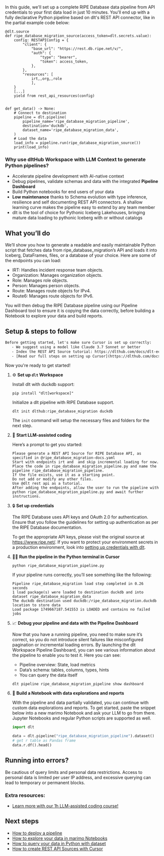 In this guide, we'll set up a complete RIPE Database data pipeline from API credentials to your first data load in just 10 minutes. You'll end up with a fully declarative Python pipeline based on dlt's REST API connector, like in the partial example code below:

```python-outcome
@dlt.source
def ripe_database_migration_source(access_token=dlt.secrets.value):
    config: RESTAPIConfig = {
        "client": {
            "base_url": "https://rest.db.ripe.net/v/",
            "auth": {
                "type": "bearer",
                "token": access_token,
            },
        },
        "resources": [
            irt,,org,,role
            ],
    }
    [...]
    yield from rest_api_resources(config)


def get_data() -> None:
    # Connect to destination
    pipeline = dlt.pipeline(
        pipeline_name='ripe_database_migration_pipeline',
        destination='duckdb',
        dataset_name='ripe_database_migration_data', 
    )
    # Load the data
    load_info = pipeline.run(ripe_database_migration_source())
    print(load_info) 
```

### Why use dltHub Workspace with LLM Context to generate Python pipelines?

- Accelerate pipeline development with AI-native context
- Debug pipelines, validate schemas and data with the integrated **Pipeline Dashboard**
- Build Python notebooks for end users of your data
- **Low maintenance** thanks to Schema evolution with type inference, resilience and self documenting REST API connectors. A shallow learning curve makes the pipeline easy to extend by any team member
- dlt is the tool of choice for Pythonic Iceberg Lakehouses, bringing mature data loading to pythonic Iceberg with or without catalogs

## What you’ll do

We’ll show you how to generate a readable and easily maintainable Python script that fetches data from ripe_database_migration’s API and loads it into Iceberg, DataFrames, files, or a database of your choice. Here are some of the endpoints you can load:

- IRT: Handles incident response team objects.
- Organization: Manages organization objects.
- Role: Manages role objects.
- Person: Manages person objects.
- Route: Manages route objects for IPv4.
- Route6: Manages route objects for IPv6.

You will then debug the RIPE Database pipeline using our Pipeline Dashboard tool to ensure it is copying the data correctly, before building a Notebook to explore your data and build reports.

## Setup & steps to follow

```default
Before getting started, let's make sure Cursor is set up correctly:
   - We suggest using a model like Claude 3.7 Sonnet or better
   - Index the REST API Source tutorial: https://dlthub.com/docs/dlt-ecosystem/verified-sources/rest_api/ and add it to context as **@dlt rest api**
   - [Read our full steps on setting up Cursor](https://dlthub.com/docs/dlt-ecosystem/llm-tooling/cursor-restapi#23-configuring-cursor-with-documentation)
```

Now you're ready to get started!

1. ⚙️ **Set up `dlt` Workspace**
    
    Install dlt with duckdb support:
    ```shell
    pip install "dlt[workspace]"
    ```

    Initialize a dlt pipeline with RIPE Database support.
    ```shell
    dlt init dlthub:ripe_database_migration duckdb
    ```

    The `init` command will setup the necessary files and folders for the next step.
    
2. 🤠 **Start LLM-assisted coding**
    
    Here’s a prompt to get you started:
    
    ```prompt
    Please generate a REST API Source for RIPE Database API, as specified in @ripe_database_migration-docs.yaml 
    Start with endpoints irt and  and skip incremental loading for now. 
    Place the code in ripe_database_migration_pipeline.py and name the pipeline ripe_database_migration_pipeline. 
    If the file exists, use it as a starting point. 
    Do not add or modify any other files. 
    Use @dlt rest api as a tutorial. 
    After adding the endpoints, allow the user to run the pipeline with python ripe_database_migration_pipeline.py and await further instructions.
    ```

    
3. 🔒 **Set up credentials** 
    
    The RIPE Database uses API keys and OAuth 2.0 for authentication. Ensure that you follow the guidelines for setting up authentication as per the RIPE Database documentation.
    
    To get the appropriate API keys, please visit the original source at https://www.ripe.net/.
    If you want to protect your environment secrets in a production environment, look into [setting up credentials with dlt](https://dlthub.com/docs/walkthroughs/add_credentials).
    
4. 🏃‍♀️ **Run the pipeline in the Python terminal in Cursor**
    
    ```shell
    python ripe_database_migration_pipeline.py
    ```
    
    If your pipeline runs correctly, you’ll see something like the following:
    
    ```shell
    Pipeline ripe_database_migration load step completed in 0.26 seconds
    1 load package(s) were loaded to destination duckdb and into dataset ripe_database_migration_data
    The duckdb destination used duckdb:/ripe_database_migration.duckdb location to store data
    Load package 1749667187.541553 is LOADED and contains no failed jobs
    ```
    
5. 📈 **Debug your pipeline and data with the Pipeline Dashboard**

    Now that you have a running pipeline, you need to make sure it’s correct, so you do not introduce silent failures like misconfigured pagination or incremental loading errors. By launching the dlt Workspace Pipeline Dashboard, you can see various information about the pipeline to enable you to test it. Here you can see:
    - Pipeline overview: State, load metrics
    - Data’s schema: tables, columns, types, hints
    - You can query the data itself
    
    ```shell
    dlt pipeline ripe_database_migration_pipeline show dashboard
    ```
    
6. 🐍 **Build a Notebook with data explorations and reports**

    With the pipeline and data partially validated, you can continue with custom data explorations and reports. To get started, paste the snippet below into a new marimo Notebook and ask your LLM to go from there. Jupyter Notebooks and regular Python scripts are supported as well.

    
    ```python
    import dlt

   data = dlt.pipeline("ripe_database_migration_pipeline").dataset()
   # get r table as Pandas frame
   data.r.df().head()
    ```

## Running into errors?

Be cautious of query limits and personal data restrictions. Access to personal data is limited per user IP address, and excessive querying can lead to temporary or permanent blocks.

### Extra resources:

- [Learn more with our 1h LLM-assisted coding course!](https://www.youtube.com/watch?v=GGid70rnJuM)

## Next steps

- [How to deploy a pipeline](https://dlthub.com/docs/walkthroughs/deploy-a-pipeline)
- [How to explore your data in marimo Notebooks](https://dlthub.com/docs/general-usage/dataset-access/marimo)
- [How to query your data in Python with dataset](https://dlthub.com/docs/general-usage/dataset-access/dataset)
- [How to create REST API Sources with Cursor](https://dlthub.com/docs/dlt-ecosystem/llm-tooling/cursor-restapi)
